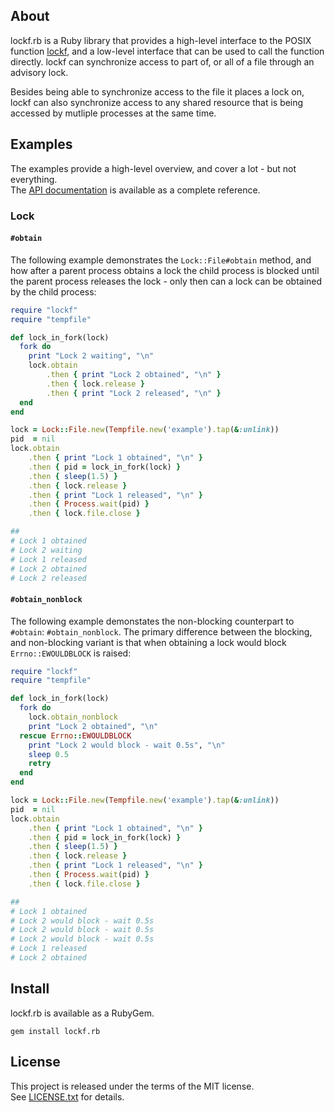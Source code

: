 ## About

lockf.rb is a Ruby library that provides a high-level interface to
the POSIX function [lockf](https://man7.org/linux/man-pages/man3/lockf.3.html), and
a low-level interface that can be used to call the function directly. lockf can
synchronize access to part of, or all of a file through an advisory lock.

Besides being able to synchronize access to the file it places a lock on, lockf
can also synchronize access to any shared resource that is being accessed by
mutliple processes at the same time.

## Examples

The examples provide a high-level overview, and cover a lot - but not everything. <br>
The [API documentation](https://0x1eef.github.io/x/lockf.rb) is available as a complete
reference.

### Lock

#### `#obtain`

The following example demonstrates the `Lock::File#obtain` method, and
how after a parent process obtains a lock the child process is blocked until
the parent process releases the lock - only then can a lock can be obtained
by the child process:

```ruby
require "lockf"
require "tempfile"

def lock_in_fork(lock)
  fork do
    print "Lock 2 waiting", "\n"
    lock.obtain
        .then { print "Lock 2 obtained", "\n" }
        .then { lock.release }
        .then { print "Lock 2 released", "\n" }
  end
end

lock = Lock::File.new(Tempfile.new('example').tap(&:unlink))
pid  = nil
lock.obtain
    .then { print "Lock 1 obtained", "\n" }
    .then { pid = lock_in_fork(lock) }
    .then { sleep(1.5) }
    .then { lock.release }
    .then { print "Lock 1 released", "\n" }
    .then { Process.wait(pid) }
    .then { lock.file.close }

##
# Lock 1 obtained
# Lock 2 waiting
# Lock 1 released
# Lock 2 obtained
# Lock 2 released
```

#### `#obtain_nonblock`

The following example demonstates the non-blocking counterpart to `#obtain`: `#obtain_nonblock`. The
primary difference between the blocking, and non-blocking variant is that when obtaining a lock would block `Errno::EWOULDBLOCK` is raised:


```ruby
require "lockf"
require "tempfile"

def lock_in_fork(lock)
  fork do
    lock.obtain_nonblock
    print "Lock 2 obtained", "\n"
  rescue Errno::EWOULDBLOCK
    print "Lock 2 would block - wait 0.5s", "\n"
    sleep 0.5
    retry
  end
end

lock = Lock::File.new(Tempfile.new('example').tap(&:unlink))
pid  = nil
lock.obtain
    .then { print "Lock 1 obtained", "\n" }
    .then { pid = lock_in_fork(lock) }
    .then { sleep(1.5) }
    .then { lock.release }
    .then { print "Lock 1 released", "\n" }
    .then { Process.wait(pid) }
    .then { lock.file.close }

##
# Lock 1 obtained
# Lock 2 would block - wait 0.5s
# Lock 2 would block - wait 0.5s
# Lock 2 would block - wait 0.5s
# Lock 1 released
# Lock 2 obtained
```

## Install

lockf.rb is available as a RubyGem.

    gem install lockf.rb

## License

This project is released under the terms of the MIT license.<br>
See [LICENSE.txt](./LICENSE.txt) for details.
